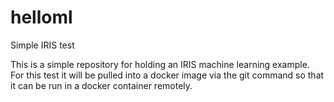 # helloml
Simple IRIS test

This is a simple repository for holding an IRIS machine learning example. For this test it will be pulled into a docker image via the git command so that it can be run in a docker container remotely.
